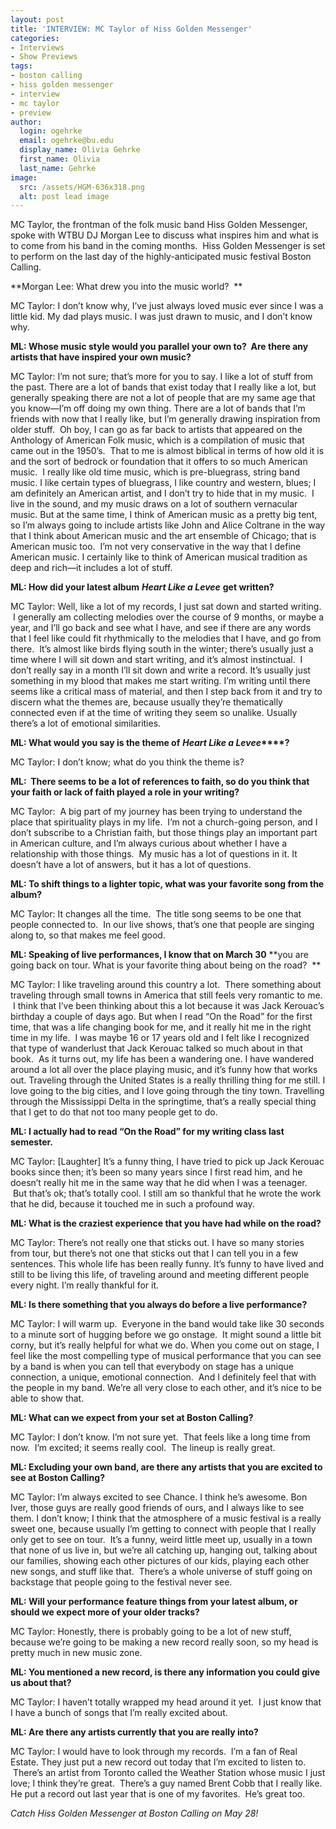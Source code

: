 ```yaml
---
layout: post
title: 'INTERVIEW: MC Taylor of Hiss Golden Messenger'
categories:
- Interviews
- Show Previews
tags:
- boston calling
- hiss golden messenger
- interview
- mc taylor
- preview
author:
  login: ogehrke
  email: ogehrke@bu.edu
  display_name: Olivia Gehrke
  first_name: Olivia
  last_name: Gehrke
image:
  src: /assets/HGM-636x318.png
  alt: post lead image
---
```


MC Taylor, the frontman of the folk music band Hiss Golden Messenger, spoke with WTBU DJ Morgan Lee to discuss what inspires him and what is to come from his band in the coming months.  Hiss Golden Messenger is set to perform on the last day of the highly-anticipated music festival Boston Calling.  

**Morgan Lee: What drew you into the music world?  **

MC Taylor: I don’t know why, I’ve just always loved music ever since I was a little kid. My dad plays music. I was just drawn to music, and I don’t know why.

**ML: Whose music style would you parallel your own to?  Are there any artists that have inspired your own music?**

MC Taylor: I’m not sure; that’s more for you to say. I like a lot of stuff from the past. There are a lot of bands that exist today that I really like a lot, but generally speaking there are not a lot of people that are my same age that you know—I’m off doing my own thing. There are a lot of bands that I’m friends with now that I really like, but I’m generally drawing inspiration from older stuff.  Oh boy, I can go as far back to artists that appeared on the Anthology of American Folk music, which is a compilation of music that came out in the 1950’s.  That to me is almost biblical in terms of how old it is and the sort of bedrock or foundation that it offers to so much American music.  I really like old time music, which is pre-bluegrass, string band music. I like certain types of bluegrass, I like country and western, blues; I am definitely an American artist, and I don’t try to hide that in my music.  I live in the sound, and my music draws on a lot of southern vernacular music. But at the same time, I think of American music as a pretty big tent, so I’m always going to include artists like John and Alice Coltrane in the way that I think about American music and the art ensemble of Chicago; that is American music too.  I’m not very conservative in the way that I define American music. I certainly like to think of American musical tradition as deep and rich—it includes a lot of stuff.

**ML: How did your latest album** **_Heart Like a Levee_** **get written?**

MC Taylor: Well, like a lot of my records, I just sat down and started writing.  I generally am collecting melodies over the course of 9 months, or maybe a year, and I’ll go back and see what I have, and see if there are any words that I feel like could fit rhythmically to the melodies that I have, and go from there.  It’s almost like birds flying south in the winter; there’s usually just a time where I will sit down and start writing, and it’s almost instinctual.  I don’t really say in a month I’ll sit down and write a record. It’s usually just something in my blood that makes me start writing. I’m writing until there seems like a critical mass of material, and then I step back from it and try to discern what the themes are, because usually they’re thematically connected even if at the time of writing they seem so unalike. Usually there’s a lot of emotional similarities.

**ML: What would you say is the theme of** **_Heart Like a Levee_****?**

MC Taylor: I don’t know; what do you think the theme is?

**ML:  There seems to be a lot of references to faith, so do you think that your faith or lack of faith played a role in your writing?**

MC Taylor:  A big part of my journey has been trying to understand the place that spirituality plays in my life.  I’m not a church-going person, and I don’t subscribe to a Christian faith, but those things play an important part in American culture, and I’m always curious about whether I have a relationship with those things.  My music has a lot of questions in it. It doesn’t have a lot of answers, but it has a lot of questions.

**ML: To shift things to a lighter topic, what was your favorite song from the album?**

MC Taylor: It changes all the time.  The title song seems to be one that people connected to.  In our live shows, that’s one that people are singing along to, so that makes me feel good.

**ML: Speaking of live performances, I know that on March 30** **you are going back on tour. What is your favorite thing about being on the road?  **

MC Taylor: I like traveling around this country a lot.  There something about traveling through small towns in America that still feels very romantic to me.  I think that I’ve been thinking about this a lot because it was Jack Kerouac’s birthday a couple of days ago. But when I read “On the Road” for the first time, that was a life changing book for me, and it really hit me in the right time in my life.  I was maybe 16 or 17 years old and I felt like I recognized that type of wanderlust that Jack Kerouac talked so much about in that book.  As it turns out, my life has been a wandering one. I have wandered around a lot all over the place playing music, and it’s funny how that works out. Traveling through the United States is a really thrilling thing for me still. I love going to the big cities, and I love going through the tiny town. Travelling through the Mississippi Delta in the springtime, that’s a really special thing that I get to do that not too many people get to do.

**ML: I actually had to read “On the Road” for my writing class last semester.**

MC Taylor: \[Laughter\] It’s a funny thing, I have tried to pick up Jack Kerouac books since then; it’s been so many years since I first read him, and he doesn’t really hit me in the same way that he did when I was a teenager.  But that’s ok; that’s totally cool. I still am so thankful that he wrote the work that he did, because it touched me in such a profound way.

**ML: What is the craziest experience that you have had while on the road?**

MC Taylor: There’s not really one that sticks out. I have so many stories from tour, but there’s not one that sticks out that I can tell you in a few sentences. This whole life has been really funny. It’s funny to have lived and still to be living this life, of traveling around and meeting different people every night. I’m really thankful for it.

**ML: Is there something that you always do before a live performance?**

MC Taylor: I will warm up.  Everyone in the band would take like 30 seconds to a minute sort of hugging before we go onstage.  It might sound a little bit corny, but it’s really helpful for what we do. When you come out on stage, I feel like the most compelling type of musical performance that you can see by a band is when you can tell that everybody on stage has a unique connection, a unique, emotional connection.  And I definitely feel that with the people in my band. We’re all very close to each other, and it’s nice to be able to show that.

**ML: What can we expect from your set at Boston Calling?**

MC Taylor: I don’t know. I’m not sure yet.  That feels like a long time from now.  I’m excited; it seems really cool.  The lineup is really great.

**ML: Excluding your own band, are there any artists that you are excited to see at Boston Calling?**

MC Taylor: I’m always excited to see Chance. I think he’s awesome. Bon Iver, those guys are really good friends of ours, and I always like to see them. I don’t know; I think that the atmosphere of a music festival is a really sweet one, because usually I’m getting to connect with people that I really only get to see on tour.  It’s a funny, weird little meet up, usually in a town that none of us live in, but we’re all catching up, hanging out, talking about our families, showing each other pictures of our kids, playing each other new songs, and stuff like that.  There’s a whole universe of stuff going on backstage that people going to the festival never see.

**ML: Will your performance feature things from your latest album, or should we expect more of your older tracks?**

MC Taylor: Honestly, there is probably going to be a lot of new stuff, because we’re going to be making a new record really soon, so my head is pretty much in new music zone.

**ML: You mentioned a new record, is there any information you could give us about that?**

MC Taylor: I haven’t totally wrapped my head around it yet.  I just know that I have a bunch of songs that I’m really excited about.

**ML: Are there any artists currently that you are really into?**

MC Taylor: I would have to look through my records.  I’m a fan of Real Estate. They just put a new record out today that I’m excited to listen to.  There’s an artist from Toronto called the Weather Station whose music I just love; I think they’re great.  There’s a guy named Brent Cobb that I really like. He put a record out last year that is one of my favorites.  He’s great too.

_Catch Hiss Golden Messenger at Boston Calling on May 28!_
